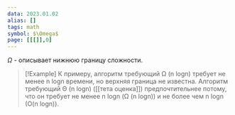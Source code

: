 ```yaml
---
data: 2023.01.02
alias: []
tags: math
symbol: $\Omega$
page: [[[]],0]
---
```

$\Omega$ - описывает нижнюю границу сложности.


>[!Example]
 К примеру, алгоритм требующий Ω (n logn) требует не менее n logn времени, но верхняя граница не известна. Алгоритм требующий Θ (n logn) ([[тета оценка]]) предпочтительнее потому, что он требует не менее n logn (Ω (n logn)) и не более чем n logn (O(n logn)).
